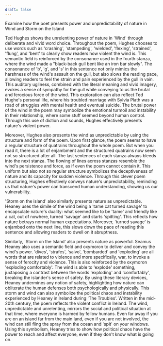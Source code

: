 ```yaml
---
draft: false
---
```

Examine how the poet presents power and unpredictability of nature in Wind and Storm on the Island

Ted Hughes shows the unrelenting power of nature in 'Wind' through deliberate and vivid word choice. Throughout the poem, Hughes chooses to use words such as 'crashing', 'stampeding', 'wielded', 'flexing', 'strained', 'flung', and 'bent' to clearly show readers how violent the wind is. This semantic field is reinforced by the consonance used in the fourth stanza, where the wind made a "black-back gull bent like an iron bar slowly". The consonance of 'b', 'g', and 's' in this sentence not only mimics the harshness of the wind's assault on the gull, but also slows the reading pace, allowing readers to feel the strain and pain experienced by the gull in vain. This auditory ugliness, combined with the literal meaning and vivid imagery, evokes a sense of sympathy for the gull while conveying to us the brutal and ferocious force of the wind. This exploration can also reflect Ted Hughe's personal life, where his troubled marriage with Sylvia Plath was a road of struggles with mental health and eventual suicide. The brutal power of the wind in the poem may symbolize the emotional turmoil and instability in their relationship, where some stuff seemed beyond human control. Through this use of diction and sounds, Hughes effectively presents nature's violent power.

Moreover, Hughes also presents the wind as unpredictable by using the structure and form of the poem. Upon first glance, the poem seems to have a regular structure of quatrains throughout the whole poem. But when you read it, there is a lot of enjambment and the structured quatrains now seem not so structured after all. The last sentences of each stanza always bleeds into the next stanza. The flowing of lines across stanzas resemble the wind's persistence and force, as if even the poem cannot contain it. This uniform but also not so regular structure symbolizes the deceptiveness of nature and its capacity for sudden violence. Through this clever poem structuring, Hughes effectively conveys nature's unpredictability, reminding us that nature's power can transcend human understanding, showing us our vulnerability.



'Storm on the island' also similarly presents nature as unpredictable. Heaney uses the simile of the wind being a 'tame cat turned savage' to encapsulate nature's duality: what seemed like to be 'tame' and friendly like a cat, out of nowhere, turned 'savage' and starts 'spitting'. This  reflects how nature betrays normal human expectations. Moreover, 'turned savage' is enjambed onto the next line, this slows down the pace of reading this sentence and allowing readers to dwell on it abruptness.

Similarly, 'Storm on the Island' also presents nature as powerful. Seamus Heaney also uses a semantic field and oxymoron to deliver and convey the wind's power. 'dives', 'strafes', 'salvo', 'bombarded' and 'exploding' are all words that are related to violence and more specifically, war, to invoke a sense of ferocity and violence. This is also reinforced by the oxymoron 'exploding comfortably'. The wind is able to 'explode' something, juxtaposing a contrast between the words 'exploding' and 'comfortably', breaking the islander's sense of safety. By using these literary devices, Heaney undermines any notion of safety, highlighting how nature can obliterate the human defenses both psychologically and physically. This storm and wind can also symbolize the political chaos and instability experienced by Heaney in Ireland during 'The Troubles'. Written in the mid-20th century, the poem reflects the violent conflict in Ireland. The wind, unpredictable and unrelenting, mirrors the social and political situation at that time, where everyone is harmed by fellow humans. Even far away if you are on an island far from the main land, even if you are not involved, the wind can still fling the spray from the ocean and 'spit' on your windows. Using this symbolism, Heaney tries to show how political chaos have the power to reach and affect everyone, even if they don't know what is going on.